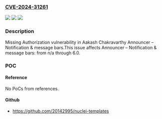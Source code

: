 ### [CVE-2024-31261](https://cve.mitre.org/cgi-bin/cvename.cgi?name=CVE-2024-31261)
![](https://img.shields.io/static/v1?label=Product&message=Announcer%20%E2%80%93%20Notification%20%26%20message%20bars&color=blue)
![](https://img.shields.io/static/v1?label=Version&message=n%2Fa&color=blue)
![](https://img.shields.io/static/v1?label=Vulnerability&message=CWE-862%20Missing%20Authorization&color=brighgreen)

### Description

Missing Authorization vulnerability in Aakash Chakravarthy Announcer – Notification & message bars.This issue affects Announcer – Notification & message bars: from n/a through 6.0.

### POC

#### Reference
No PoCs from references.

#### Github
- https://github.com/20142995/nuclei-templates

